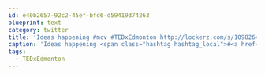 ```yaml
---
id: e40b2657-92c2-45ef-bfd6-d59419374263
blueprint: text
category: twitter
title: 'Ideas happening #mcv #TEDxEdmonton http://lockerz.com/s/109826405'
caption: 'Ideas happening <span class="hashtag hashtag_local">#<a href="http://tweettemp.darylchymko.ca/?tag=mcv">mcv</a> <span class="hashtag hashtag_local">#<a href="http://tweettemp.darylchymko.ca/?tag=tedxedmonton">TEDxEdmonton</a> http://lockerz.com/s/109826405'
tags:
  - TEDxEdmonton
---
```

